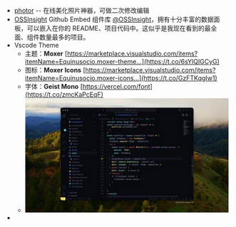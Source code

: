 - [photor](https://www.photor.fun/editor) -- 在线美化照片神器，可做二次修改编辑
- [OSSInsight]([https://next.ossinsight.io/widgets](https://t.co/h5jtY8aeEV)) Github Embed 组件库 [@OSSInsight](https://x.com/OSSInsight)，拥有十分丰富的数据面板，可以嵌入在你的 README、项目代码中。这似乎是我现在看到的最全面、组件数量最多的项目。
- Vscode Theme
	- 主题：**Moxer** [https://marketplace.visualstudio.com/items?itemName=Equinusocio.moxer-theme…](https://t.co/6sYlQIGCyG)
	- 图标：**Moxer Icons**
	  [https://marketplace.visualstudio.com/items?itemName=Equinusocio.moxer-icons…](https://t.co/GzFTKqgIw1)
	- 字体：**Geist Mono**
	  [https://vercel.com/font](https://t.co/zmcKaPcEqF)
	- ![image.png](../assets/image_1718983269235_0.png)
-